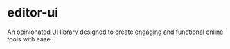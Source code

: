 # editor-ui
An opinionated UI library designed to create engaging and functional online tools with ease.
